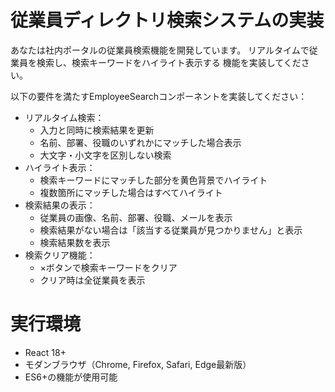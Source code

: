 # 従業員ディレクトリ検索システムの実装

あなたは社内ポータルの従業員検索機能を開発しています。
リアルタイムで従業員を検索し、検索キーワードをハイライト表示する
機能を実装してください。

以下の要件を満たすEmployeeSearchコンポーネントを実装してください：

- リアルタイム検索：
  - 入力と同時に検索結果を更新
  - 名前、部署、役職のいずれかにマッチした場合表示
  - 大文字・小文字を区別しない検索
- ハイライト表示：
  - 検索キーワードにマッチした部分を黄色背景でハイライト
  - 複数箇所にマッチした場合はすべてハイライト
- 検索結果の表示：
  - 従業員の画像、名前、部署、役職、メールを表示
  - 検索結果がない場合は「該当する従業員が見つかりません」と表示
  - 検索結果数を表示
- 検索クリア機能：
  - ×ボタンで検索キーワードをクリア
  - クリア時は全従業員を表示

# 実行環境

- React 18+
- モダンブラウザ（Chrome, Firefox, Safari, Edge最新版）
- ES6+の機能が使用可能